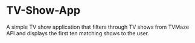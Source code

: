 # TV-Show-App
A simple TV show application that filters through TV shows from TVMaze API and displays the first ten matching shows to the user.
